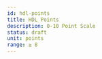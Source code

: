 ```yaml
---
id: hdl-points
title: HDL Points
description: 0-10 Point Scale
status: draft
unit: points
range: ≥ 8
---
```


